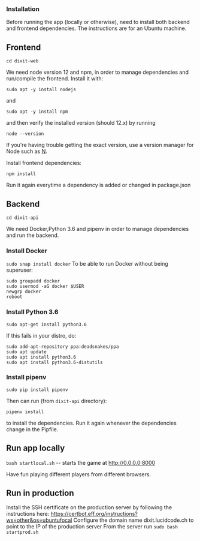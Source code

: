 
### Installation

Before running the app (locally or otherwise), need to install both backend and frontend dependencies. The instructions are for an Ubuntu machine.


## Frontend

`cd dixit-web`

We need node version 12 and npm, in order to manage dependencies and run/compile the frontend. Install it with:

`sudo apt -y install nodejs`

and

`sudo apt -y install npm`

and then verify the installed version (should 12.x) by running

`node --version`

If you're having trouble getting the exact version, use a version manager for Node such as [N](https://blog.logrocket.com/switching-between-node-versions-during-development/).

Install frontend dependencies:

`npm install`

Run it again everytime a dependency is added or changed in package.json

## Backend

`cd dixit-api`

We need Docker,Python 3.6 and pipenv in order to manage dependencies and run the backend.
### Install Docker
```sudo snap install docker```
To be able to run Docker without being superuser:
```commandline
sudo groupadd docker
sudo usermod -aG docker $USER
newgrp docker
reboot
```

### Install Python 3.6

`sudo apt-get install python3.6`

If this fails in your distro, do:

```commandline
sudo add-apt-repository ppa:deadsnakes/ppa
sudo apt update
sudo apt install python3.6
sudo apt install python3.6-distutils
```
### Install pipenv

`sudo pip install pipenv`

Then can run (from `dixit-api` directory):

`pipenv install`

to install the dependencies. Run it again whenever the dependencies change in the Pipfile.

## Run app locally

`bash startlocal.sh` -- starts the game at http://0.0.0.0:8000

Have fun playing different players from different browsers.


## Run in production

Install the SSH certificate on the production server by following the instructions here: https://certbot.eff.org/instructions?ws=other&os=ubuntufocal
Configure the domain name dixit.lucidcode.ch to point to the IP of the production server
From the server run `sudo bash startprod.sh`
